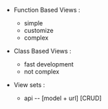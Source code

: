 

- Function Based Views  :
    - simple 
    - customize 
    - complex 


- Class Based Views : 
    - fast development
    - not complex 


- View sets : 
    - api -- [model + url] [CRUD]